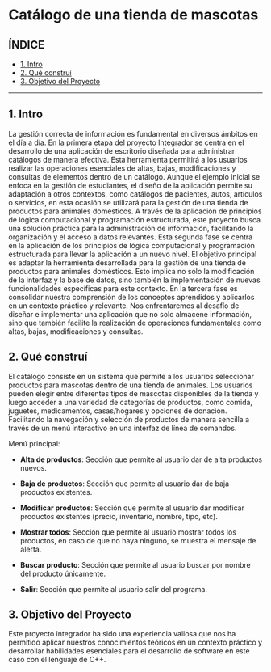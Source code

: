 # Catálogo de una tienda de mascotas

## **ÍNDICE**

* [1. Intro](#)
* [2. Qué construí](#)
* [3. Objetivo del Proyecto](#)

****

## 1. Intro

La gestión correcta de información es fundamental en diversos ámbitos en el día a
día. En la primera etapa del proyecto Integrador se centra en el desarrollo de una
aplicación de escritorio diseñada para administrar catálogos de manera efectiva.
Esta herramienta permitirá a los usuarios realizar las operaciones esenciales de altas,
bajas, modificaciones y consultas de elementos dentro de un catálogo. Aunque el
ejemplo inicial se enfoca en la gestión de estudiantes, el diseño de la aplicación
permite su adaptación a otros contextos, como catálogos de pacientes, autos,
artículos o servicios, en esta ocasión se utilizará para la gestión de una tienda de
productos para animales domésticos.
A través de la aplicación de principios de lógica computacional y programación
estructurada, este proyecto busca una solución práctica para la administración de
información, facilitando la organización y el acceso a datos relevantes.
Esta segunda fase se centra en la aplicación de los principios de lógica computacional
y programación estructurada para llevar la aplicación a un nuevo nivel. El objetivo
principal es adaptar la herramienta desarrollada para la gestión de una tienda de
productos para animales domésticos. Esto implica no sólo la modificación de la 
interfaz y la base de datos, sino también la implementación de nuevas funcionalidades
específicas para este contexto.
En la tercera fase es consolidar nuestra comprensión de los conceptos aprendidos y
aplicarlos en un contexto práctico y relevante. Nos enfrentaremos al desafío de
diseñar e implementar una aplicación que no solo almacene información, sino que
también facilite la realización de operaciones fundamentales como altas, bajas,
modificaciones y consultas.

## 2. Qué construí

El catálogo consiste en un sistema que permite a los usuarios seleccionar productos
para mascotas dentro de una tienda de animales. Los usuarios pueden elegir entre
diferentes tipos de mascotas disponibles de la tienda y luego acceder a una variedad
de categorías de productos, como comida, juguetes, medicamentos, casas/hogares y
opciones de donación.
Facilitando la navegación y selección de productos de manera sencilla a través de un
menú interactivo en una interfaz de línea de comandos.

Menú principal:

* **Alta de productos**: Sección que permite al usuario dar de alta productos nuevos. 

* **Baja de productos**: Sección que permite al usuario dar de baja productos existentes. 

* **Modificar productos**: Sección que permite al usuario dar modificar productos existentes (precio, inventario, nombre, tipo, etc). 

* **Mostrar todos**: Sección que permite al usuario mostrar todos los productos, en caso de que no haya ninguno, se muestra el mensaje de alerta.

* **Buscar producto**: Sección que permite al usuario buscar por nombre del producto únicamente.
  
* **Salir**: Sección que permite al usuario salir del programa.

## 3. Objetivo del Proyecto
Este proyecto integrador ha sido una experiencia valiosa que nos ha
permitido aplicar nuestros conocimientos teóricos en un contexto práctico y desarrollar
habilidades esenciales para el desarrollo de software en este caso con el lenguaje de C++.
